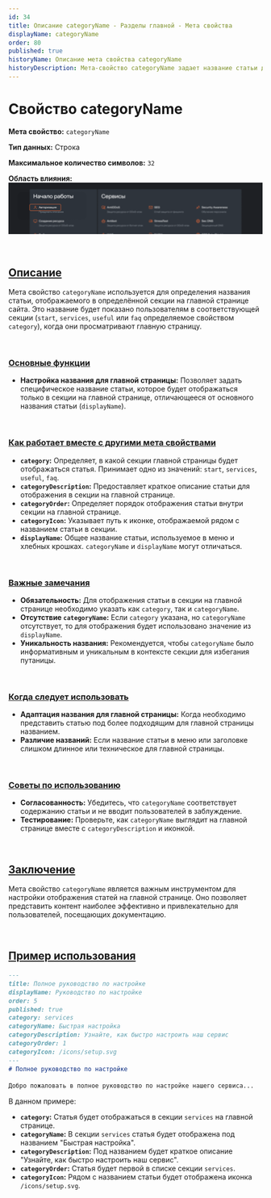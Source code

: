 ```yaml
---
id: 34
title: Описание categoryName - Разделы главной - Мета свойства
displayName: categoryName
order: 80
published: true
historyName: Описание мета свойства categoryName
historyDescription: Мета-свойство categoryName задает название статьи для отображения в секции на главной странице, улучшая навигацию.
---
```


# Свойство categoryName

**Мета свойство:** `categoryName`

**Тип данных:** Строка

**Максимальное количество символов:** `32`

**Область влияния:**
![Влияние cвойства](https://raw.githubusercontent.com/SolarSpaceTech/product-documentation-content/refs/heads/main/ru/markdown/images/category-name.png)


<br/>

## [Описание](description)

Мета свойство `categoryName` используется для определения названия статьи, отображаемого в определённой секции на главной странице сайта. 
Это название будет показано пользователям в соответствующей секции (`start`, `services`, `useful` или `faq` определяемое свойством `category`),
когда они просматривают главную страницу.

<br/>

### [Основные функции](basic-functions)

- **Настройка названия для главной страницы:** Позволяет задать специфическое название статьи, которое будет отображаться только в секции
на главной странице, отличающееся от основного названия статьи (`displayName`).

<br/>

### [Как работает вместе с другими мета свойствами](with-other-properties)

- **`category`:** Определяет, в какой секции главной страницы будет отображаться статья.
Принимает одно из значений: `start`, `services`, `useful`, `faq`.
- **`categoryDescription`:** Предоставляет краткое описание статьи для отображения в секции на главной странице.
- **`categoryOrder`:** Определяет порядок отображения статьи внутри секции на главной странице.
- **`categoryIcon`:** Указывает путь к иконке, отображаемой рядом с названием статьи в секции.
- **`displayName`:** Общее название статьи, используемое в меню и хлебных крошках. `categoryName` и `displayName` могут отличаться.

<br/>

### [Важные замечания](notes)

- **Обязательность:** Для отображения статьи в секции на главной странице необходимо указать как `category`, так и `categoryName`.
- **Отсутствие `categoryName`:** Если `category` указана, но `categoryName` отсутствует, то для отображения будет использовано значение из `displayName`.
- **Уникальность названия:** Рекомендуется, чтобы `categoryName` было информативным и уникальным в контексте секции для избегания путаницы.

<br/>

### [Когда следует использовать](when-to-use)

- **Адаптация названия для главной страницы:** Когда необходимо представить статью под более подходящим для главной страницы названием.
- **Различие названий:** Если название статьи в меню или заголовке слишком длинное или техническое для главной страницы.

<br/>

### [Советы по использованию](advice)

- **Согласованность:** Убедитесь, что `categoryName` соответствует содержанию статьи и не вводит пользователей в заблуждение.
- **Тестирование:** Проверьте, как `categoryName` выглядит на главной странице вместе с `categoryDescription` и иконкой.

<br/>

## [Заключение](conclusion)

Мета свойство `categoryName` является важным инструментом для настройки отображения статей на главной странице. Оно позволяет представить контент
наиболее эффективно и привлекательно для пользователей, посещающих документацию.

<br/>

## [Пример использования](examples)

```md
---
title: Полное руководство по настройке
displayName: Руководство по настройке
order: 5
published: true
category: services
categoryName: Быстрая настройка
categoryDescription: Узнайте, как быстро настроить наш сервис
categoryOrder: 1
categoryIcon: /icons/setup.svg
---
# Полное руководство по настройке

Добро пожаловать в полное руководство по настройке нашего сервиса...
```

В данном примере:
- **`category`:** Статья будет отображаться в секции `services` на главной странице.
- **`categoryName`:** В секции `services` статья будет отображена под названием "Быстрая настройка".
- **`categoryDescription`:** Под названием будет краткое описание "Узнайте, как быстро настроить наш сервис".
- **`categoryOrder`:** Статья будет первой в списке секции `services`.
- **`categoryIcon`:** Рядом с названием статьи будет отображена иконка `/icons/setup.svg`.
